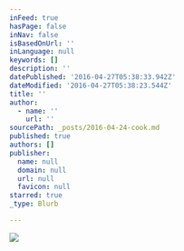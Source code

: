 ```yaml
---
inFeed: true
hasPage: false
inNav: false
isBasedOnUrl: ''
inLanguage: null
keywords: []
description: ''
datePublished: '2016-04-27T05:38:33.942Z'
dateModified: '2016-04-27T05:38:23.544Z'
title: ''
author:
  - name: ''
    url: ''
sourcePath: _posts/2016-04-24-cook.md
published: true
authors: []
publisher:
  name: null
  domain: null
  url: null
  favicon: null
starred: true
_type: Blurb

---
```

![](https://the-grid-user-content.s3-us-west-2.amazonaws.com/14a1ef69-d5cd-4a5e-852f-92df966a3edd.jpg)